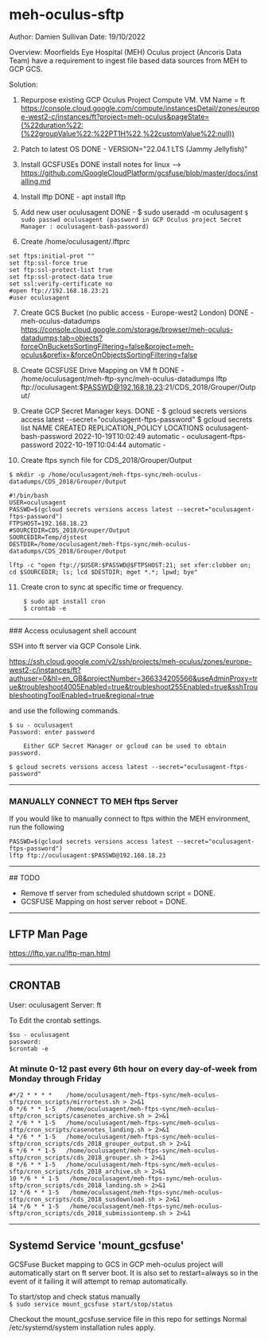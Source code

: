 # meh-oculus-sftp

Author: Damien Sullivan
Date: 19/10/2022 

Overview: Moorfields Eye Hospital (MEH) Oculus project (Ancoris Data Team) have a requirement to ingest file based data sources from MEH to GCP GCS.  

Solution: 
1. Repurpose existing GCP Oculus Project Compute VM. VM Name = ft   
https://console.cloud.google.com/compute/instancesDetail/zones/europe-west2-c/instances/ft?project=meh-oculus&pageState=(%22duration%22:(%22groupValue%22:%22PT1H%22,%22customValue%22:null))
    
2. Patch to latest OS 
DONE - VERSION="22.04.1 LTS (Jammy Jellyfish)"

3. Install GCSFUSEs
DONE install notes for linux --> https://github.com/GoogleCloudPlatform/gcsfuse/blob/master/docs/installing.md

4. Install lftp 
DONE - apt install lftp 

5. Add new user oculusagent
DONE - 	$ sudo useradd -m oculusagent
`$ sudo passwd oculusagent (password in GCP Oculus project Secret Manager : oculusagent-bash-password) `

6. Create /home/oculusagent/.lftprc 
	   
```   
set ftps:initial-prot ""
set ftp:ssl-force true
set ftp:ssl-protect-list true
set ftp:ssl-protect-data true
set ssl:verify-certificate no
#open ftp://192.168.18.23:21
#user oculusagent
```

7. Create GCS Bucket (no public access - Europe-west2 London)
DONE - 	meh-oculus-datadumps
https://console.cloud.google.com/storage/browser/meh-oculus-datadumps;tab=objects?forceOnBucketsSortingFiltering=false&project=meh-oculus&prefix=&forceOnObjectsSortingFiltering=false 

8. Create GCSFUSE Drive Mapping on VM ft
DONE - /home/oculusagent/meh-ftp-sync/meh-oculus-datadumps
lftp ftp://oculusagent:$PASSWD@192.168.18.23:21/CDS_2018/Grouper/Output/

9. Create GCP Secret Manager keys. 
DONE - 
$ gcloud secrets versions access latest --secret="oculusagent-ftps-password"
$ gcloud secrets list
NAME                       CREATED              REPLICATION_POLICY  LOCATIONS
oculusagent-bash-password  2022-10-19T10:02:49  automatic           -
oculusagent-ftps-password  2022-10-19T10:04:44  automatic           -
	
10. Create ftps synch file for CDS_2018/Grouper/Output
```
$ mkdir -p /home/oculusagent/meh-ftps-sync/meh-oculus-datadumps/CDS_2018/Grouper/Output
	
#!/bin/bash
USER=oculusagent
PASSWD=$(gcloud secrets versions access latest --secret="oculusagent-ftps-password")
FTPSHOST=192.168.18.23
#SOURCEDIR=CDS_2018/Grouper/Output
SOURCEDIR=Temp/djstest
DESTDIR=/home/oculusagent/meh-ftps-sync/meh-oculus-datadumps/CDS_2018/Grouper/Output

lftp -c "open ftp://$USER:$PASSWD@$FTPSHOST:21; set xfer:clobber on; cd $SOURCEDIR; ls; lcd $DESTDIR; mget *.*; lpwd; bye"
```

11. Create cron to sync at specific time or frequency.

```
    $ sudo apt install cron 
    $ crontab -e
```	
---
### Access oculusagent shell account

SSH into ft server via GCP Console Link. 

https://ssh.cloud.google.com/v2/ssh/projects/meh-oculus/zones/europe-west2-c/instances/ft?authuser=0&hl=en_GB&projectNumber=366334205566&useAdminProxy=true&troubleshoot4005Enabled=true&troubleshoot255Enabled=true&sshTroubleshootingToolEnabled=true&regional=true

and use the following commands.
```
$ su - oculusagent
Password: enter password 

    Either GCP Secret Manager or gcloud can be used to obtain password. 

$ gcloud secrets versions access latest --secret="oculusagent-ftps-password"
```
--- 

### MANUALLY CONNECT TO MEH ftps Server

If you would like to manually connect to ftps within the MEH environment, run the following
```
PASSWD=$(gcloud secrets versions access latest --secret="oculusagent-ftps-password")
lftp ftp://oculusagent:$PASSWD@192.168.18.23
```

---

## TODO
- Remove tf server from scheduled shutdown script = DONE. 
- GCSFUSE Mapping on host server reboot = DONE.

---
## LFTP Man Page
https://lftp.yar.ru/lftp-man.html

---
## CRONTAB 
User: oculusagent Server: ft

To Edit the crontab settings. 
```
$su - oculusagent
password:
$crontab -e 

```

### At minute 0-12 past every 6th hour on every day-of-week from Monday through Friday
```
#*/2 * * * *    /home/oculusagent/meh-ftps-sync/meh-oculus-sftp/cron_scripts/mirrortest.sh > 2>&1 
0 */6 * * 1-5   /home/oculusagent/meh-ftps-sync/meh-oculus-sftp/cron_scripts/casenotes_archive.sh > 2>&1 
2 */6 * * 1-5   /home/oculusagent/meh-ftps-sync/meh-oculus-sftp/cron_scripts/casenotes_landing.sh > 2>&1
4 */6 * * 1-5   /home/oculusagent/meh-ftps-sync/meh-oculus-sftp/cron_scripts/cds_2018_grouper_output.sh > 2>&1
6 */6 * * 1-5   /home/oculusagent/meh-ftps-sync/meh-oculus-sftp/cron_scripts/cds_2018_grouper.sh > 2>&1
8 */6 * * 1-5   /home/oculusagent/meh-ftps-sync/meh-oculus-sftp/cron_scripts/cds_2018_archive.sh > 2>&1
10 */6 * * 1-5   /home/oculusagent/meh-ftps-sync/meh-oculus-sftp/cron_scripts/cds_2018_landing.sh > 2>&1
12 */6 * * 1-5   /home/oculusagent/meh-ftps-sync/meh-oculus-sftp/cron_scripts/cds_2018_susdownload.sh > 2>&1
14 */6 * * 1-5   /home/oculusagent/meh-ftps-sync/meh-oculus-sftp/cron_scripts/cds_2018_submissiontemp.sh > 2>&1
```

---
## Systemd Service 'mount_gcsfuse'

GCSFuse Bucket mapping to GCS in GCP meh-oculus project will automatically start on ft server boot. 
It is also set to restart=always so in the event of it failing it will attempt to remap automatically. 

To start/stop and check status manually  
`$ sudo service mount_gcsfuse start/stop/status `

Checkout the mount_gcsfuse.service file in this repo for settings
Normal /etc/systemd/system installation rules apply. 